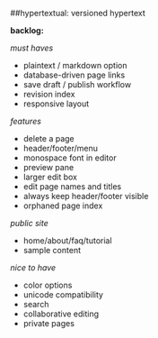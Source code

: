 ##hypertextual: versioned hypertext

**backlog:**

*must haves*

- plaintext / markdown option
- database-driven page links
- save draft / publish workflow
- revision index
- responsive layout

*features*

- delete a page
- header/footer/menu
- monospace font in editor
- preview pane
- larger edit box
- edit page names and titles
- always keep header/footer visible
- orphaned page index

*public site*

- home/about/faq/tutorial
- sample content

*nice to have*

- color options
- unicode compatibility
- search
- collaborative editing
- private pages
